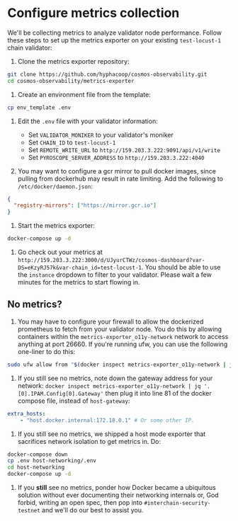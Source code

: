 # Configure metrics collection

We'll be collecting metrics to analyze validator node performance. Follow these steps to set up the metrics exporter on your existing `test-locust-1` chain validator:

1. Clone the metrics exporter repository:

```bash
git clone https://github.com/hyphacoop/cosmos-observability.git
cd cosmos-observability/metrics-exporter
```

1. Create an environment file from the template:

```bash
cp env_template .env
```

1. Edit the `.env` file with your validator information:
   * Set `VALIDATOR_MONIKER` to your validator's moniker
   * Set `CHAIN_ID` to `test-locust-1`
   * Set `REMOTE_WRITE_URL` to `http://159.203.3.222:9091/api/v1/write`
   * Set `PYROSCOPE_SERVER_ADDRESS` to `http://159.203.3.222:4040`

1. You may want to configure a gcr mirror to pull docker images, since pulling from dockerhub may result in rate limiting.
   Add the following to `/etc/docker/daemon.json`:

```json
{
  "registry-mirrors": ["https://mirror.gcr.io"]
}
```

1. Start the metrics exporter:

```bash
docker-compose up -d
```

1. Go check out your metrics at `http://159.203.3.222:3000/d/UJyurCTWz/cosmos-dashboard?var-DS=eKzyRJ57k&var-chain_id=test-locust-1`. You should be able to use the `instance` dropdown to filter to your validator.
   Please wait a few minutes for the metrics to start flowing in.

## No metrics?

1. You may have to configure your firewall to allow the dockerized prometheus to fetch from your validator node.
   You do this by allowing containers within the `metrics-exporter_o11y-network` network to access anything at port 26660.
   If you're running ufw, you can use the following one-liner to do this:

```bash
sudo ufw allow from "$(docker inspect metrics-exporter_o11y-network | jq '.[0].IPAM.Config[0].Subnet')" to any port 26660
```

1. If you still see no metrics, note down the gateway address for your network: `docker inspect metrics-exporter_o11y-network | jq '.[0].IPAM.Config[0].Gateway'`
   then plug it into line 81 of the docker compose file, instead of `host-gateway`:

```yaml
extra_hosts:
    - "host.docker.internal:172.18.0.1" # Or some other IP.
```

1. If you still see no metrics, we shipped a host mode exporter that sacrifices network isolation to get metrics in. Do:

```bash
docker-compose down
cp .env host-networking/.env
cd host-networking
docker-compose up -d
```

1. If you **still** see no metrics, ponder how Docker became a ubiquitous solution without ever documenting their networking internals or, God forbid, writing an open spec,
   then pop into `#interchain-security-testnet` and we'll do our best to assist you.
